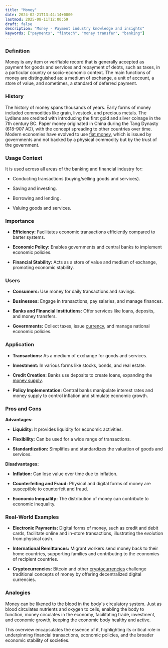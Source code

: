 ```yaml
---
title: "Money"
date: 2024-02-21T13:44:14+0000
lastmod: 2025-08-11T12:00:59
draft: false
description: "Money - Payment industry knowledge and insights"
keywords: ["payments", "fintech", "money transfer", "banking"]
---
```


### Definition

Money is any item or verifiable record that is generally accepted as payment for goods and services and repayment of debts, such as taxes, in a particular country or socio-economic context. The main functions of money are distinguished as: a medium of exchange, a unit of account, a store of value, and sometimes, a standard of deferred payment.

### History

The history of money spans thousands of years. Early forms of money included commodities like grain, livestock, and precious metals. The Lydians are credited with introducing the first gold and silver coinage in the 7th century BC. Paper money originated in China during the Tang Dynasty (618-907 AD), with the concept spreading to other countries over time. Modern economies have evolved to use [fiat money](https://faisalkhanllc.xyz/resources/payments-wiki/o/origins-of-fiat-money/), which is issued by governments and not backed by a physical commodity but by the trust of the government.

### Usage Context

It is used across all areas of the banking and financial industry for:

- Conducting transactions (buying/selling goods and services).

- Saving and investing.

- Borrowing and lending.

- Valuing goods and services.

### Importance

- **Efficiency:** Facilitates economic transactions efficiently compared to barter systems.

- **Economic Policy:** Enables governments and central banks to implement economic policies.

- **Financial Stability:** Acts as a store of value and medium of exchange, promoting economic stability.

### Users

- **Consumers:** Use money for daily transactions and savings.

- **Businesses:** Engage in transactions, pay salaries, and manage finances.

- **Banks and Financial Institutions:** Offer services like loans, deposits, and money transfers.

- **Governments:** Collect taxes, issue [currency](https://faisalkhan.com/learn/resources-and-references/currency/), and manage national economic policies.

### Application

- **Transactions:** As a medium of exchange for goods and services.

- **Investment:** In various forms like stocks, bonds, and real estate.

- **Credit Creation:** Banks use deposits to create loans, expanding the [money supply](https://faisalkhanllc.xyz/resources/payments-wiki/m/money-supply/).

- **Policy Implementation:** Central banks manipulate interest rates and money supply to control inflation and stimulate economic growth.

### Pros and Cons

**Advantages:**

- **Liquidity:** It provides liquidity for economic activities.

- **Flexibility:** Can be used for a wide range of transactions.

- **Standardization:** Simplifies and standardizes the valuation of goods and services.

**Disadvantages:**

- **Inflation:** Can lose value over time due to inflation.

- **Counterfeiting and Fraud:** Physical and digital forms of money are susceptible to counterfeit and fraud.

- **Economic Inequality:** The distribution of money can contribute to economic inequality.

### Real-World Examples

- **Electronic Payments:** Digital forms of money, such as credit and debit cards, facilitate online and in-store transactions, illustrating the evolution from physical cash.

- **International Remittances:** Migrant workers send money back to their home countries, supporting families and contributing to the economies of recipient countries.

- **Cryptocurrencies:** Bitcoin and other [cryptocurrencies](https://faisalkhanllc.xyz/resources/payments-wiki/c/cryptocurrency/) challenge traditional concepts of money by offering decentralized digital currencies.

### Analogies

Money can be likened to the blood in the body's circulatory system. Just as blood circulates nutrients and oxygen to cells, enabling the body to function, money circulates in the economy, facilitating trade, investment, and economic growth, keeping the economic body healthy and active.

This overview encapsulates the essence of it, highlighting its critical role in underpinning financial transactions, economic policies, and the broader economic stability of societies.